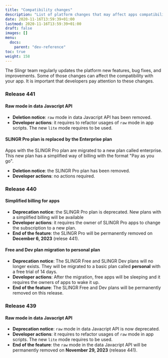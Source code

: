 ```yaml
---
title: "Compatibility changes"
description: "List of platform changes that may affect apps compatibility"
date: 2020-11-16T13:59:39+01:00
lastmod: 2020-11-16T13:59:39+01:00
draft: false
images: []
menu:
  docs:
    parent: "dev-reference"
toc: true
weight: 158
---
```


The Slingr team regularly updates the platform new features, bug fixes, and improvements. Some of those changes can affect the compatibility with your app.
It is important that developers pay attention to these changes.

### **Release 441**

#### Raw mode in data Javacript API

- **Deletion notice**: `raw` mode in data Javacript API has been removed.
- **Developer actions**: it requires to refactor usages of `raw` mode in app scripts. The new `lite` mode requires to be used.

#### SLINGR Pro plan is replaced by the Enterprise plan 

Apps with the SLINGR Pro plan are migrated to a new plan called enterprise. This new plan has a simplified way of billing with the format "Pay as you go".

- **Deletion notice**: the SLINGR Pro plan has been removed. 
- **Developer actions**: no actions required.

### **Release 440**

#### Simplified billing for apps

- **Deprecation notice**: the SLINGR Pro plan is deprecated. New plans with a simplified billing will be available
- **Developer actions**: it requires the owner of SLINGR Pro apps to change the subscription to a new plan.
- **End of the feature**: the SLINGR Pro will be permanently removed on **December 6, 2023** (relese 441).

#### Free and Dev plan migration to personal plan

- **Deprecation notice**: The SLINGR Free and SLINGR Dev plans will no longer exists. They will be migrated to a basic plan called **personal** with a free trial of 14 days.
- **Developer actions**: After the migration, free apps will be sleeping and it requires the owners of apps to wake it up.
- **End of the feature**: The SLINGR Free and Dev plans will be permanently removed on this release.

### **Release 439**

#### Raw mode in data Javacript API

- **Deprecation notice**: `raw` mode in data Javacript API is now deprecated.
- **Developer actions**: it requires to refactor usages of `raw` mode in app scripts. The new `lite` mode requires to be used.
- **End of the feature**: the `raw` mode in the  data Javacript API will be permanently removed on **November 29, 2023** (release 441).

